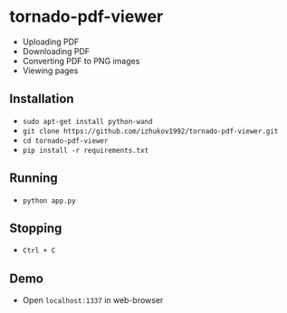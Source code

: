 # tornado-pdf-viewer

* Uploading PDF
* Downloading PDF
* Converting PDF to PNG images
* Viewing pages

## Installation

* `sudo apt-get install python-wand`
* `git clone https://github.com/izhukov1992/tornado-pdf-viewer.git`
* `cd tornado-pdf-viewer`
* `pip install -r requirements.txt`

## Running

* `python app.py`

## Stopping

* `Ctrl + C`

## Demo

* Open `localhost:1337` in web-browser
